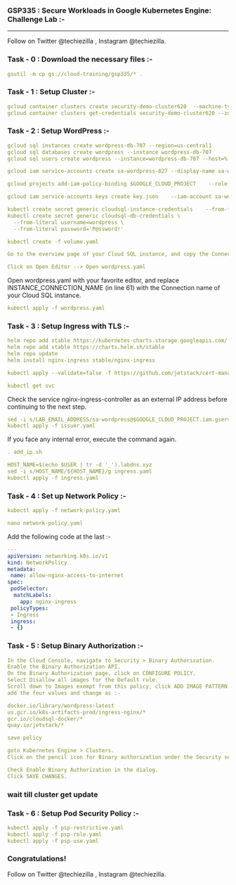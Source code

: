 ### GSP335 : Secure Workloads in Google Kubernetes Engine: Challenge Lab :-

----------------------------------------------------------------------------------------------------------------------------------------------

Follow on Twitter @techiezilla , Instagram @techiezilla.


### Task - 0 : Download the necessary files :-

```yaml
gsutil -m cp gs://cloud-training/gsp335/* .
```

### Task - 1 : Setup Cluster :-

```yaml
gcloud container clusters create security-demo-cluster620  --machine-type n1-standard-4 --num-nodes 2 --zone us-central1-c --enable-network-policy
gcloud container clusters get-credentials security-demo-cluster620 --zone us-central1-c
```

### Task - 2 : Setup WordPress :-

```yaml
gcloud sql instances create wordpress-db-707 --region=us-central1
gcloud sql databases create wordpress --instance wordpress-db-707
gcloud sql users create wordpress --instance=wordpress-db-707 --host=% --password='P@ssword!'
```

```yaml
gcloud iam service-accounts create sa-wordpress-827 --display-name sa-wordpress-827
```

```yaml
gcloud projects add-iam-policy-binding $GOOGLE_CLOUD_PROJECT    --role roles/cloudsql.client  --member serviceAccount:sa-wordpress-827@$GOOGLE_CLOUD_PROJECT.iam.gserviceaccount.com
```

```yaml
gcloud iam service-accounts keys create key.json    --iam-account sa-wordpress-827@$GOOGLE_CLOUD_PROJECT.iam.gserviceaccount.com

```

```yaml
kubectl create secret generic cloudsql-instance-credentials    --from-file key.json
kubectl create secret generic cloudsql-db-credentials \
  --from-literal username=wordpress \
  --from-literal password='P@ssword!'

```

```yaml
kubectl create -f volume.yaml

```
```yaml
Go to the overview page of your Cloud SQL instance, and copy the Connection name 
```

```yaml
Click on Open Editor --> Open wordpress.yaml
```


Open wordpress.yaml with your favorite editor, and replace INSTANCE_CONNECTION_NAME (in line 61) with the Connection name of your Cloud SQL instance.

```yaml
kubectl apply -f wordpress.yaml
```

### Task - 3 : Setup Ingress with TLS :-

```yaml
helm repo add stable https://kubernetes-charts.storage.googleapis.com/
helm repo add stable https://charts.helm.sh/stable
helm repo update
helm install nginx-ingress stable/nginx-ingress
```

```yaml
kubectl apply --validate=false -f https://github.com/jetstack/cert-manager/releases/download/v0.16.0/cert-manager.yaml
```

```yaml
kubectl get svc
```

Check the service nginx-ingress-controller as an external IP address before continuing to the next step.

```yaml
sed -i s/LAB_EMAIL_ADDRESS/sa-wordpress@$GOOGLE_CLOUD_PROJECT.iam.gserviceaccount.com/g issuer.yaml
kubectl apply -f issuer.yaml
```

If you face any internal error, execute the command again.

```yaml
. add_ip.sh
```

```yaml
HOST_NAME=$(echo $USER | tr -d '_').labdns.xyz
sed -i s/HOST_NAME/${HOST_NAME}/g ingress.yaml
kubectl apply -f ingress.yaml
```

### Task - 4 : Set up Network Policy :-

```yaml
kubectl apply -f network-policy.yaml
```

```yaml
nano network-policy.yaml
```

Add the following code at the last :-

```yaml
---
apiVersion: networking.k8s.io/v1
kind: NetworkPolicy
metadata:
 name: allow-nginx-access-to-internet
spec:
 podSelector:
  matchLabels:
    app: nginx-ingress
 policyTypes:
 - Ingress
 ingress:
 - {}
```

### Task - 5 : Setup Binary Authorization :-

```yaml
In the Cloud Console, navigate to Security > Binary Authorization.
Enable the Binary Authorization API.
On the Binary Authorization page, click on CONFIGURE POLICY.
Select Disallow all images for the Default rule.
Scroll down to Images exempt from this policy, click ADD IMAGE PATTERN
add the four values and change as :-

docker.io/library/wordpress:latest
us.gcr.io/k8s-artifacts-prod/ingress-nginx/*
gcr.io/cloudsql-docker/*
quay.io/jetstack/*

save policy

goto Kubernetes Engine > Clusters.
Click on the pencil icon for Binary authorization under the Security section

Check Enable Binary Authorization in the dialog.
Click SAVE CHANGES.
```
### wait till cluster get update


### Task - 6 : Setup Pod Security Policy :-

```yaml
kubectl apply -f psp-restrictive.yaml
kubectl apply -f psp-role.yaml
kubectl apply -f psp-use.yaml
```

### Congratulations!

Follow on Twitter @techiezilla , Instagram @techiezilla.
